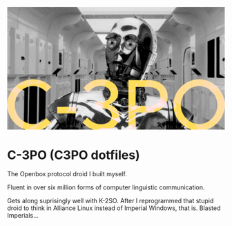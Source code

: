 ![C-3PO](https://github.com/Scosh/dotfilesC3PO/blob/master/cover.png)

# C-3PO (C3PO dotfiles)
The Openbox protocol droid I built myself.

Fluent in over six million forms of computer linguistic communication.

Gets along suprisingly well with K-2SO. After I reprogrammed that stupid droid to think in Alliance Linux instead of Imperial Windows, that is. Blasted Imperials…

